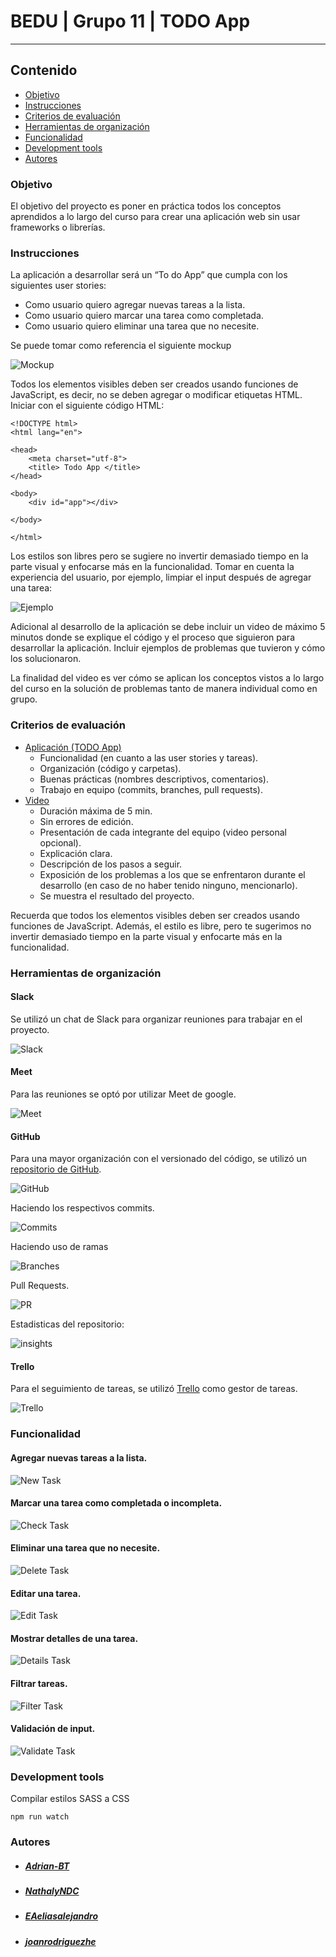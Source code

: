 # BEDU | Grupo 11 | TODO App
----
## Contenido
- [Objetivo](#objetivo)
- [Instrucciones](#instrucciones)
- [Criterios de evaluación](#criterios)
- [Herramientas de organización](#organizacion)
- [Funcionalidad](#funcionalidad)
- [Development tools](#tools)
- [Autores](#autores)

<a name="objetivo"></a>

### Objetivo
El objetivo del proyecto es poner en práctica todos los conceptos aprendidos a lo largo del curso para crear una aplicación web  sin usar frameworks o librerías.

<a name="instrucciones"></a>

### Instrucciones
La aplicación a desarrollar será un “To do App” que cumpla con los siguientes user stories:
- Como usuario quiero agregar nuevas tareas a la lista.
- Como usuario quiero marcar una tarea como completada.
- Como usuario quiero eliminar una tarea que no necesite.

Se puede tomar como referencia el siguiente mockup
<p align="center">

  
![Mockup](https://raw.githubusercontent.com/joanrodriguezhe/BEDU-Grupo11/develop/docs/mockup.png)
  
</p>

Todos los elementos visibles deben ser creados usando funciones de JavaScript, es decir, no se deben agregar o modificar etiquetas HTML. Iniciar con el siguiente código HTML:

```
<!DOCTYPE html>
<html lang​="en">

<head>
    <meta charset​="utf-8">
    <title> Todo App​ </title>
</head>

<body>
    <div id​="app"></div>

</body>

</html>
```

Los estilos son libres pero se sugiere no invertir demasiado tiempo en la parte visual y enfocarse más en la funcionalidad. Tomar en cuenta la experiencia del usuario, por ejemplo, limpiar el input después de agregar una tarea:

<p align="center">
  
![Ejemplo](https://raw.githubusercontent.com/joanrodriguezhe/BEDU-Grupo11/develop/docs/example-app.gif)
</p>

Adicional al desarrollo de la aplicación se debe incluir un video de máximo 5 minutos donde se explique el código y el proceso que siguieron para desarrollar la aplicación. Incluir ejemplos de problemas que tuvieron y cómo los solucionaron. 

La finalidad del video es ver cómo se aplican los conceptos vistos a lo largo del curso en la solución de problemas tanto de manera individual como en grupo.

<a name="criterios"></a>

### Criterios de evaluación
- [Aplicación (TODO App)](https://joanrodriguezhe.github.io/BEDU-Grupo11/todo-app)
    - Funcionalidad (en cuanto a las user stories y tareas).
    - Organización (código y carpetas).
    - Buenas prácticas (nombres descriptivos, comentarios).
    - Trabajo en equipo (commits, branches, pull requests).
- [Video](https://www.youtube.com)
    - Duración máxima de 5 min.
    - Sin errores de edición.
    - Presentación de cada integrante del equipo (video personal opcional).
    - Explicación clara.
    - Descripción de los pasos a seguir.
    - Exposición de los problemas a los que se enfrentaron durante el desarrollo (en caso de no haber tenido ninguno, mencionarlo).
    - Se muestra el resultado del proyecto.

Recuerda ​que todos los elementos visibles deben ser creados usando funciones de JavaScript​. Además, el estilo es libre, pero te sugerimos no invertir demasiado tiempo en la parte visual y enfocarte más en la funcionalidad.


<a name="organizacion"></a>

### Herramientas de organización

#### Slack
Se utilizó un chat de Slack para organizar reuniones para trabajar en el proyecto.

<p align="center">
  
![Slack](https://raw.githubusercontent.com/joanrodriguezhe/BEDU-Grupo11/develop/docs/slack.jpg)
</p>

#### Meet
Para las reuniones se optó por utilizar Meet de google.

<p align="center">
  
![Meet](https://raw.githubusercontent.com/joanrodriguezhe/BEDU-Grupo11/develop/docs/meet.jpg)
</p>

#### GitHub
Para una mayor organización con el versionado del código, se utilizó un [repositorio de GitHub](https://github.com/joanrodriguezhe/BEDU-Grupo11).

<p align="center">
  
![GitHub](https://raw.githubusercontent.com/joanrodriguezhe/BEDU-Grupo11/develop/docs/github.gif)
</p>

Haciendo los respectivos commits.

<p align="center">
  
![Commits](https://raw.githubusercontent.com/joanrodriguezhe/BEDU-Grupo11/develop/docs/commits.gif)
</p>

Haciendo uso de ramas 

<p align="center">
  
![Branches](https://raw.githubusercontent.com/joanrodriguezhe/BEDU-Grupo11/develop/docs/branches.gif)
</p>

Pull Requests.

<p align="center">
  
![PR](https://raw.githubusercontent.com/joanrodriguezhe/BEDU-Grupo11/develop/docs/pr.gif)
</p>

Estadisticas del repositorio:

<p align="center">
  
![insights](https://raw.githubusercontent.com/joanrodriguezhe/BEDU-Grupo11/develop/docs/insights.png)
</p>

#### Trello
Para el seguimiento de tareas, se utilizó [Trello](https://trello.com/b/9SiK8HwQ/bedu) como gestor de tareas.

<p align="center">
  
![Trello](https://raw.githubusercontent.com/joanrodriguezhe/BEDU-Grupo11/develop/docs/trello.jpg)
</p>

<a name="funcionalidad"></a>

### Funcionalidad

#### Agregar nuevas tareas a la lista.

<p align="center">
  
![New Task](https://raw.githubusercontent.com/joanrodriguezhe/BEDU-Grupo11/develop/docs/newTask.gif)
</p>

#### Marcar una tarea como completada o incompleta.

<p align="center">
  
![Check Task](https://raw.githubusercontent.com/joanrodriguezhe/BEDU-Grupo11/develop/docs/checkTask.gif)
</p>

#### Eliminar una tarea que no necesite.

<p align="center">
  
![Delete Task](https://raw.githubusercontent.com/joanrodriguezhe/BEDU-Grupo11/develop/docs/deleteTask.gif)
</p>

#### Editar una tarea.

<p align="center">
  
![Edit Task](https://raw.githubusercontent.com/joanrodriguezhe/BEDU-Grupo11/develop/docs/editTask.gif)
</p>

#### Mostrar detalles de una tarea.

<p align="center">
  
![Details Task](https://raw.githubusercontent.com/joanrodriguezhe/BEDU-Grupo11/develop/docs/detailsTask.gif)
</p>

#### Filtrar tareas.

<p align="center">
  
![Filter Task](https://raw.githubusercontent.com/joanrodriguezhe/BEDU-Grupo11/develop/docs/filterTask.gif)
</p>

#### Validación de input.

<p align="center">
  
![Validate Task](https://raw.githubusercontent.com/joanrodriguezhe/BEDU-Grupo11/develop/docs/validateTask.gif)
</p>


<a name="tools"></a>

### Development tools
Compilar estilos SASS a CSS

```
npm run watch
```


<a name="autores"></a>

### Autores
- ##### [Adrian-BT](https://github.com/Adrian-BT)
- ##### [NathalyNDC](https://github.com/NathalyNDC)
- ##### [EAeliasalejandro](https://github.com/EAeliasalejandro)
- ##### [joanrodriguezhe](https://github.com/joanrodriguezhe)